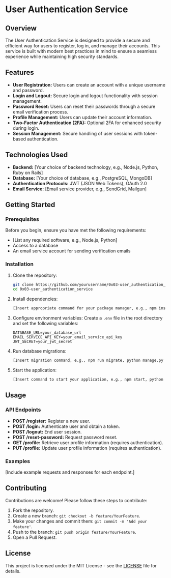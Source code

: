 # User Authentication Service

## Overview

The User Authentication Service is designed to provide a secure and efficient way for users to register, log in, and manage their accounts. This service is built with modern best practices in mind to ensure a seamless experience while maintaining high security standards.

## Features

- **User Registration:** Users can create an account with a unique username and password.
- **Login and Logout:** Secure login and logout functionality with session management.
- **Password Reset:** Users can reset their passwords through a secure email verification process.
- **Profile Management:** Users can update their account information.
- **Two-Factor Authentication (2FA):** Optional 2FA for enhanced security during login.
- **Session Management:** Secure handling of user sessions with token-based authentication.

## Technologies Used

- **Backend:** [Your choice of backend technology, e.g., Node.js, Python, Ruby on Rails]
- **Database:** [Your choice of database, e.g., PostgreSQL, MongoDB]
- **Authentication Protocols:** JWT (JSON Web Tokens), OAuth 2.0
- **Email Service:** [Email service provider, e.g., SendGrid, Mailgun]

## Getting Started

### Prerequisites

Before you begin, ensure you have met the following requirements:

- [List any required software, e.g., Node.js, Python]
- Access to a database
- An email service account for sending verification emails

### Installation

1. Clone the repository:
   ```bash
   git clone https://github.com/yourusername/0x03-user_authentication_service.git
   cd 0x03-user_authentication_service
   ```

2. Install dependencies:
   ```bash
   [Insert appropriate command for your package manager, e.g., npm install, pip install -r requirements.txt]
   ```

3. Configure environment variables:
   Create a `.env` file in the root directory and set the following variables:
   ```
   DATABASE_URL=your_database_url
   EMAIL_SERVICE_API_KEY=your_email_service_api_key
   JWT_SECRET=your_jwt_secret
   ```

4. Run database migrations:
   ```bash
   [Insert migration command, e.g., npm run migrate, python manage.py migrate]
   ```

5. Start the application:
   ```bash
   [Insert command to start your application, e.g., npm start, python app.py]
   ```

## Usage

### API Endpoints

- **POST /register:** Register a new user.
- **POST /login:** Authenticate user and obtain a token.
- **POST /logout:** End user session.
- **POST /reset-password:** Request password reset.
- **GET /profile:** Retrieve user profile information (requires authentication).
- **PUT /profile:** Update user profile information (requires authentication).

### Examples

[Include example requests and responses for each endpoint.]

## Contributing

Contributions are welcome! Please follow these steps to contribute:

1. Fork the repository.
2. Create a new branch: `git checkout -b feature/YourFeature`.
3. Make your changes and commit them: `git commit -m 'Add your feature'`.
4. Push to the branch: `git push origin feature/YourFeature`.
5. Open a Pull Request.

## License

This project is licensed under the MIT License - see the [LICENSE](LICENSE) file for details.
